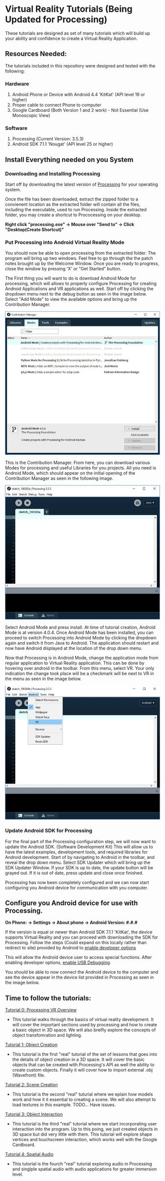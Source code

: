 # Virtual Reality Tutorials (Being Updated for Processing)
These tutorials are designed as set of many tutorials which will build up your ability and confidence to create a Virtual Reality Application.

## Resources Needed:
The tutorials included in this repository were designed and tested with the following:

### Hardware
1. Android Phone or Device with Android 4.4 'KitKat' (API level 19 or higher)
2. Proper cable to connect Phone to computer
3. Google Cardboard (Both Version 1 and 2 work) - Not Essential (Use Monoscopic View)

### Software
1. Processing (Current Version: 3.5.3)
2. Android SDK 7.1.1 'Nougat' (API level 25 or higher)

## Install Everything needed on you System

###  Downloading and Installing Processing
Start off by downloading the latest version of [Processing](https://processing.org/download/) for your operating system.

Once the file has been downloaded, extract the zipped folder to a convienent location as the extracted folder will contain all the files, including the executable, used to run Processing. Inside the extracted folder, you may create a shortcut to Prococessing on your desktop.

**Right click "processing.exe" -> Mouse over "Send to" -> Click "Desktop(Create Shortcut)"**

### Put Processing into Android Virtual Reality Mode
You should now be able to open processing from the extracted folder. The program will bring up two windows. Feel free to go through the the patch notes brought up by the Welcome Window. Once you are ready to progress, close the window by pressing 'X' or "Get Started" button.

The First thing you will want to do is download Android Mode for processing, which will allows to properly configure Processing for creating Android Applications and VR applications as well. Start off by clicking the dropdown menu next to the debug button as seen in the image below. Select "Add Mode" to view the available options and bring up the Contribution Manager.

![alt text](https://github.com/SenseiGia/VirtualReality_Tutorials/blob/master/Tutorial_Images/Processing.JPG)

This is the Contribution Manager. From here, you can download various Modes for processing and useful Libraries for you projects. All you need is Android Mode, which should appear on the initial opening of the Contribution Manager as seen in the following image.

![alt_text](https://github.com/SenseiGia/VirtualReality_Tutorials/blob/master/Tutorial_Images/Processing1.JPG)

Select Android Mode and press install. At time of tutorial creation, Android Mode is at version 4.0.4. Once Android Mode has been installed, you can proceed to switch Processing into Android Mode by clicking the dropdown again and switch it from Java to Android. The application should restart and now have Android displayed at the location of the drop down menu.

Now that Processing is in Android Mode, change the application mode from regular application to Virtual Reality application. This can be done by hovering over android in the toolbar. From this menu, select VR. Your only indication the change took place will be a checkmark will be next to VR in the menu as seen in the image below.

![alt_text](https://github.com/SenseiGia/VirtualReality_Tutorials/blob/master/Tutorial_Images/Processing2.jpg)


### Update Android SDK for Processing
For the final part of the Processing configuration step, we will now want to update the Android SDK. (Software Development Kit) This will allow us to have the latest examples, development tools, and required libraries for Android development. Start of by navigating to Android in the toolbar, and reveal the drop down menu. Select SDK Updater which will bring up the SDK Updater Window. If your SDK is up to date, the update button will be grayed out. If it is out of date, press update and close once finished.

Processing has now been completely configured and we can now start configuring you Android device for communication with you computer. 

## Configure you Android device for use with Processing.

**On Phone: -> Settings -> About phone -> Android Version: #.#.#**

If the version is equal or newer than Android SDK 7.1.1 'KitKat', the device supports Virtual Reality and you can proceed with downloading the SDK for Processing. Follow the steps (Could expand on this locally rather than redirect to site) provided by Android to [enable developer options](https://developer.android.com/studio/debug/dev-options#enable) 

This will allow the Android device user to access special functions. After enabling developer options, [enable USB Debugging](https://developer.android.com/studio/debug/dev-options#debugging).

You should be able to now connect the Android device to the computer and see the device appear in the device list provided in Processing as seen in the image below.

## Time to follow the tutorials:
[Tutorial 0: Processing VR Overview](https://github.com/SenseiGia/VirtualReality_Tutorials/tree/master/Tutorial_00_ProcessingVROverview)
- This tutorial walks through the basics of virtual reality development. It will cover the important sections used by processing and how to create a basic object in 3D space. We will also breifly explore the concepts of object transfomration and lighting. 

[Tutorial 1: Object Creation](https://github.com/SenseiGia/VirtualReality_Tutorials/tree/master/Tutorial_01_ObjectCreation)
- This tutorial is the first "real" tutorial of the set of lessons that goes into the details of object creation in a 3D space. It will cover the basic objects that can be created with Processing's API as well the ability to create custom objects. Finally it will cover how to import external .obj (Wavefront) file.  

[Tutorial 2: Scene Creation](https://github.com/SenseiGia/VirtualReality_Tutorials/tree/master/Tutorial_02_SceneCreation)
- This tutorial is the second "real" tuturial where we eplain how models work and how it it essential to creating a scene. We will also attempt to load textures in this example. TODO... Have issues.

[Tutorial 3: Object Interaction](https://github.com/SenseiGia/VirtualReality_Tutorials/tree/master/Tutorial_03_ObjectInteraction)
- This tutorial is the third "real" tutorial where we start incorporating user interaction into the program. Up to this poing, we just created objects in 3D space but did very little with them. This tutorial will explore shape vertices and touchscreen interaction, which works well with the Google Cardboard.

[Tutorial 4: Spatial Audio](https://github.com/SenseiGia/VirtualReality_Tutorials/tree/master/Tutorial_04_SpatialAudio)
- This tutorial is the fourch "real" tutorial exploring audio in Processing and singlple spatial audio with audio applications for greater immersion level.
